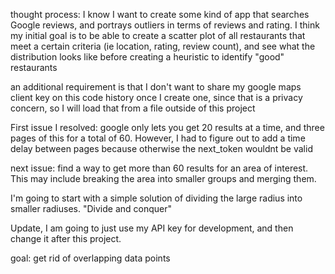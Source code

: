 thought process: I know I want to create some kind of app that searches Google reviews, and portrays outliers in terms of reviews and rating. I think my initial goal is to be able to create a scatter plot of all restaurants that meet a certain criteria (ie location, rating, review count), and see what the distribution looks like before creating a heuristic to identify "good" restaurants

an additional requirement is that I don't want to share my google maps client key on this code history once I create one, since that is a privacy concern, so I will load that from a file outside of this project

First issue I resolved: google only lets you get 20 results at a time, and three pages of this for a total of 60. However, I had to figure out to add a time delay between pages because otherwise the next_token wouldnt be valid

next issue: find a way to get more than 60 results for an area of interest.
This may include breaking the area into smaller groups and merging them.

I'm going to start with a simple solution of dividing the large radius into smaller radiuses. "Divide and conquer"

Update, I am going to just use my API key for development, and then change it after this project.

goal: get rid of overlapping data points